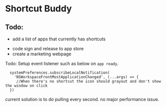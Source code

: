 # Shortcut Buddy

## Todo:

* add a list of apps that currently has shortcuts
- code sign and release to app store
- create a marketing webpage

Todo:
Setup event listener such as below on `app ready`.

```
  systemPreferences.subscribeLocalNotification(
    'NSWorkspaceFrontMostApplicationChanged', (...args) => {
     //When there's no shortcut the icon should grayout and don't show the window on click
  })
```

current solution is to do pulling every second. no major performance issue.
